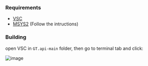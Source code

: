 ### Requirements

- [VSC](https://code.visualstudio.com/)
- [MSYS2](https://www.msys2.org/) (Follow the intructions)

### Building
open VSC in `GT.api-main` folder, then go to terminal tab and click:

![image](https://github.com/LeeEndl/GT.api/assets/127639272/cdef0e77-37e0-4d1a-a388-315b1d671d55)

